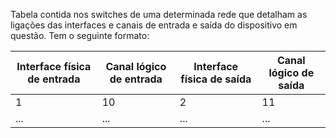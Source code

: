 Tabela contida nos switches de uma determinada rede que detalham as ligações das interfaces e canais de entrada e saída do dispositivo em questão. Tem o seguinte formato:

| Interface física de entrada | Canal lógico de entrada | Interface física de saída | Canal lógico de saída |
| --------------------------- | ----------------------- | ------------------------- | --------------------- | 
| 1                           | 10                      | 2                         | 11                    |  
| ...                         | ...                     | ...                       | ...                   |
 
